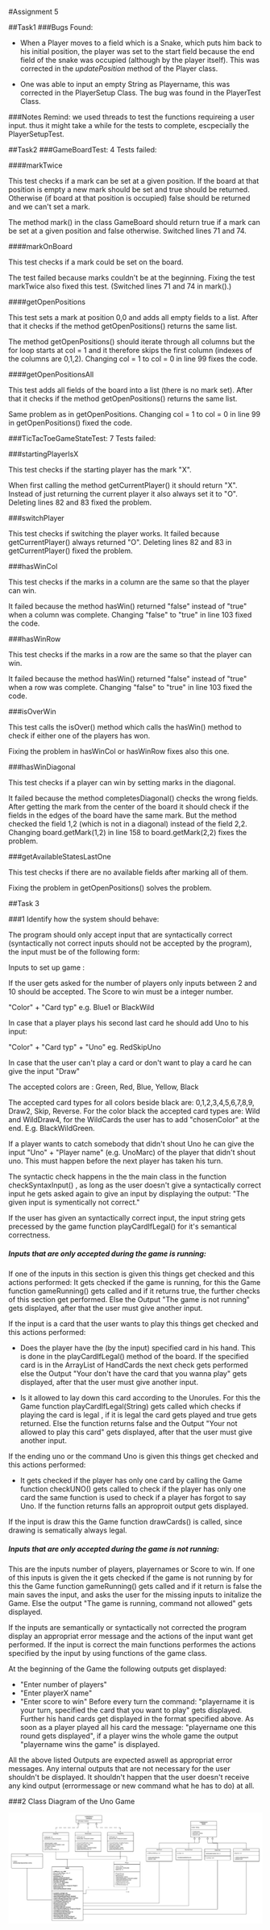 #Assignment 5

##Task1
###Bugs Found:

- When a Player moves to a field which is a Snake, which puts him back to his initial position, the player was set to the start field
because the end field of the snake was occupied (although by the player itself). This was corrected
in the *updatePosition* method of the Player class.

- One was able to input an empty String as Playername, this was corrected in the PlayerSetup Class. The bug was
found in the PlayerTest Class.

###Notes
Remind: we used threads to test the functions requireing a user input. thus it might take a while
for the tests to complete, escpecially the PlayerSetupTest.

##Task2
###GameBoardTest:
4 Tests failed: 

####markTwice

This test checks if a mark can be set at a given position. If the board at that position is empty
a new mark should be set and true should be returned. Otherwise (if board at that position is occupied)
false should be returned and we can't set a mark.

The method mark() in the class GameBoard should return true if a mark can be set at a given position and 
false otherwise.
Switched lines 71 and 74.
 
####markOnBoard 

This test checks if a mark could be set on the board. 

The test failed because marks couldn't be at the beginning. Fixing the test markTwice also
fixed this test. (Switched lines 71 and 74 in mark().)

####getOpenPositions

This test sets a mark at position 0,0 and adds all empty fields to a list. After that it checks if the
method getOpenPositions() returns the same list. 

The method getOpenPositions() should iterate through all columns but the for loop starts at col = 1 
and it therefore skips the first column (indexes of the columns are 0,1,2).
Changing col = 1 to col = 0 in line 99 fixes the code. 

####getOpenPositionsAll

This test adds all fields of the board into a list (there is no mark set). After that it checks if the 
method getOpenPositions() returns the same list. 

Same problem as in getOpenPositions. Changing col = 1 to col = 0 in line 99 in getOpenPositions()
fixed the code. 

###TicTacToeGameStateTest:
7 Tests failed:

###startingPlayerIsX  

This test checks if the starting player has the mark "X". 

When first calling the method getCurrentPlayer() it should return "X". Instead of just returning the
current player it also always set it to "O".
Deleting lines 82 and 83 fixed the problem.

###switchPlayer

This test checks if switching the player works. It failed because getCurrentPlayer() always returned
"O". 
Deleting lines 82 and 83 in getCurrentPlayer() fixed the problem.

###hasWinCol

This test checks if the marks in a column are the same so that the player can win. 

It failed because the method hasWin() returned "false" instead of "true" when a column was complete.
Changing "false" to "true" in line 103 fixed the code.

###hasWinRow

This test checks if the marks in a row are the same so that the player can win. 

It failed because the method hasWin() returned "false" instead of "true" when a row was complete.
Changing "false" to "true" in line 103 fixed the code.

###isOverWin

This test calls the isOver() method which calls the hasWin() method to check if either one of the 
players has won. 

Fixing the problem in hasWinCol or hasWinRow fixes also this one.

###hasWinDiagonal

This test checks if a player can win by setting marks in the diagonal. 

It failed because the method completesDiagonal() checks the wrong fields. After getting the mark 
from the center of the board it should check if the fields in the edges of the board have the same 
mark. But the method checked the field 1,2 (which is not in a diagonal) instead of the field 2,2.
Changing board.getMark(1,2) in line 158 to board.getMark(2,2) fixes the problem.

###getAvailableStatesLastOne


This test checks if there are no available fields after marking all of them. 

Fixing the problem in getOpenPositions() solves the problem.

##Task 3


###1 Identify how the system should behave: 

 The program should only accept input that are syntactically correct (syntactically not correct inputs should not be accepted by the program), the input must be of the following form:
 
 Inputs to set up game : 
 
 If the user gets asked for the number of players only inputs between 2 and 10 should be accepted. 
 The Score to win must be a integer number. 

 "Color" + "Card typ" e.g. Blue1 or BlackWild
 
 In case that a player plays his second last card he should add Uno to his input:
 
 "Color" + "Card typ" + "Uno" eg. RedSkipUno
 
 In case that the user can't play a card or don't want to play a card he can give the input "Draw"
  
 The accepted colors are : Green, Red, Blue, Yellow, Black 
 
 The accepted card types for all colors beside black are: 0,1,2,3,4,5,6,7,8,9, Draw2, Skip, Reverse.
 For the color black the accepted card types are: Wild and WildDraw4, for the WildCards the user has to add "chosenColor" at the end.
 E.g. BlackWildGreen. 
 
 If a player wants to catch somebody that didn't shout Uno he can give the input "Uno" + "Player name" (e.g. UnoMarc) of the player 
 that didn't shout uno. This must happen before the next player has taken his turn. 
 
 The syntactic check happens in the the main class in the function checkSyntaxInput() , as long as the user doesn't give a 
 syntactically correct input he gets asked again to give an input by displaying the output: "The given input is symentically not correct."
 
 If the user has given an syntactically correct input, the input string gets precessed by the game function 
 playCardIfLegal() for it's semantical correctness. 
 
 
 ##### Inputs that are only accepted during the game is running: 
 
 If one of the inputs in this section is given this things get checked and this actions performed:
 It gets checked if the game is running, for this the Game function
 gameRunning() gets called and if it returns true, the further checks of this section get performed.
 Else the Output "The game is not running" gets displayed, after that the user must give another input.
 
 If the input is a card that the user wants to play this things get checked and this actions performed:
 
 - Does the player have the (by the input) specified card in his hand. This is done in the playCardIfLegal() method
 of the board. If the specified card is in the ArrayList of HandCards the next check gets performed else
   the Output "Your don't have the card that you wanna play" gets displayed, after that the user
   must give another input. 
   
- Is it allowed to lay down this card according to the Unorules. For this the Game function
  playCardIfLegal(String) gets called which checks if playing the card is legal
  , if it is legal the card gets played and true gets returned. Else the function returns false
  and the Output "Your not allowed to play this card" gets displayed, after that the user
  must give another input. 
  
  
If the ending uno or the command Uno is given this things get checked and this actions performed:

  - It gets checked if the player has only one card by calling the Game function checkUNO() gets called to check
  if the player has only one card the same function is used to check if a player has forgot to say Uno.
  If the function returns falls an approproit output gets displayed.   
  
 If the input is draw this the Game function drawCards() is called, since drawing is sematically always legal. 
 
 
##### Inputs that are only accepted during the game is not running: 
 
 This are the inputs number of players, playernames or Score to win. If one of this inputs is given the it gets checked if the game is 
 not running by for this the Game function gameRunning() gets called and if it return is false the main saves the input, and asks the user for the 
 missing inputs to initalize the Game. Else the output "The game is running, command not allowed" gets displayed.
 
 If the inputs are semantically or syntactically not corrected the program display an appropriat error message and the actions
 of the input want get performed. If the input is correct the main functions performes the actions specified by the input by using
 functions of the game class. 
 
 At the beginning of the Game the following outputs get displayed:
 
 - "Enter number of players" 
 - "Enter playerX name"
 - "Enter score to win"
 Before every turn the command: "playername it is your turn, specified the card that you want to play" gets displayed. 
 Further his hand cards get displayed in the format specified above. As soon as a player played all his card the message: "playername
 one this round gets displayed", if a player wins the whole game the output "playername wins the game" is displayed. 
 
 All the above listed Outputs are expected aswell as appropriat error messages. Any internal outputs that are not necessary for the user
 shouldn't be displayed. It shouldn't happen that the user doesn't receive any kind output
 (errormessage or new command what he has to do) at all. 
 
  
###2 Class Diagram of the Uno Game


![](UNO_UML.png)
  
  

 
 
 
 
 
 
 
